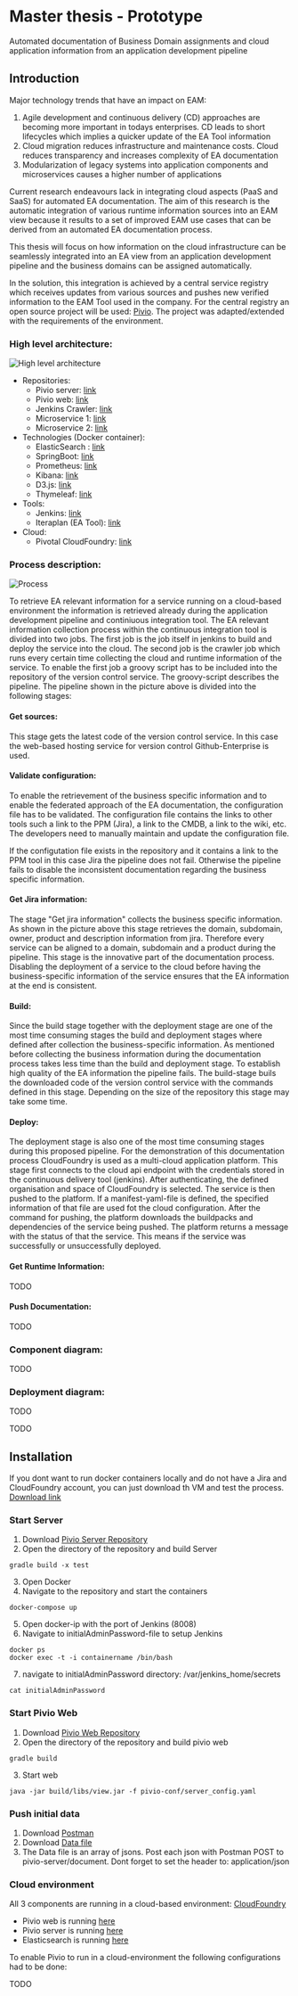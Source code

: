 # Master thesis - Prototype
Automated documentation of Business Domain assignments and cloud application information from an application development pipeline

## Introduction
Major technology trends that have an impact on EAM:

1. Agile development and continuous delivery (CD) approaches are becoming more important in todays enterprises. CD leads to short lifecycles which implies a quicker update of the EA Tool information
2. Cloud migration reduces infrastructure and maintenance costs. Cloud reduces transparency and increases complexity of EA documentation
3. Modularization of legacy systems into application components and microservices causes a higher number of applications

Current research endeavours lack in integrating cloud aspects (PaaS and SaaS) for automated EA documentation. The aim of this research is the automatic integration of various runtime information sources into an EAM view because it results to a set of improved EAM use cases that can be derived from an automated EA documentation process.

This thesis will focus on how information on the cloud infrastructure can be seamlessly integrated into an EA view from an application development pipeline and the business domains can be assigned automatically.

In the solution, this integration is achieved by a central service registry which receives updates from various sources and pushes new verified information to the EAM Tool used in the company. For the central registry an open source project will be used: [Pivio](http://pivio.io/). The project was adapted/extended with the requirements of the environment.

### High level architecture:

![High level architecture](https://github.com/Nicocovi/Master-Thesis-Prototype/blob/master/imgs/highlevelarchitecture.PNG)

* Repositories:
  * Pivio server: [link](https://github.com/Nicocovi/pivio-server)
  * Pivio web: [link](https://github.com/Nicocovi/pivio-web)
  * Jenkins Crawler: [link](https://github.com/Nicocovi/CF-Crawler)
  * Microservice 1: [link](https://github.com/Nicocovi/Microservice1)
  * Microservice 2: [link](https://github.com/Nicocovi/Microservice2)
* Technologies (Docker container):
  * ElasticSearch : [link](https://www.elastic.co/)
  * SpringBoot: [link](https://spring.io/projects/spring-boot)
  * Prometheus: [link](https://prometheus.io)
  * Kibana: [link](https://www.elastic.co/products/kibana)
  * D3.js: [link](https://d3js.org/)
  * Thymeleaf: [link](https://www.thymeleaf.org/)
* Tools:
  * Jenkins: [link](https://jenkins.io/)
  * Iteraplan (EA Tool): [link](https://www.iteraplan.de/en/)
* Cloud:
  * Pivotal CloudFoundry: [link](https://www.cloudfoundry.org/)

### Process description:

![Process](https://github.com/Nicocovi/Master-Thesis-Prototype/blob/master/imgs/process.png)

To retrieve EA relevant information for a service running on a cloud-based environment the information is retrieved already during the application development pipeline and continiuous integration tool. The EA relevant information collection process within the continuous integration tool is divided into two jobs. 
The first job is the job itself in jenkins to build and deploy the service into the cloud. 
The second job is the crawler job which runs every certain time collecting the cloud and runtime information of the service.
To enable the first job a groovy script has to be included into the repository of the version control service. The groovy-script describes the pipeline. The pipeline shown in the picture above is divided into the following stages:

#### Get sources:
This stage gets the latest code of the version control service. In this case the web-based hosting service for version control Github-Enterprise is used.

#### Validate configuration:
To enable the retrievement of the business specific information and to enable the federated approach of the EA documentation, the configuration file has to be validated. The configuration file contains the links to other tools such a link to the PPM (Jira), a link to the CMDB, a link to the wiki, etc. The developers need to manually maintain and update the configuration file. 

If the configutation file exists in the repository and it contains a link to the PPM tool in this case Jira the pipeline does not fail. Otherwise the pipeline fails to disable the inconsistent documentation regarding the business specific information.

#### Get Jira information:
The stage "Get jira information" collects the business specific information. As shown in the picture above this stage retrieves the domain, subdomain, owner, product and description information from jira. Therefore every service can be aligned to a domain, subdomain
and a product during the pipeline. This stage is the innovative part of the documentation process. Disabling the deployment of a service to the cloud before having the business-specific information of the service ensures that the EA information at the end is consistent. 

#### Build:
Since the build stage together with the deployment stage are one of the most time consuming stages the build and deployment stages where defined after collection the business-specific information. As mentioned before collecting the business information during the documentation process takes less time than the build and deployment stage. To establish high quality of the EA information the pipeline fails.
The build-stage buils the downloaded code of the version control service with the commands defined in this stage. Depending on the size  of the repository this stage may take some time. 

#### Deploy:
The deployment stage is also one of the most time consuming stages during this proposed pipeline. For the demonstration of this documentation process CloudFoundry is used as a multi-cloud application platform.
This stage first connects to the cloud api endpoint with the credentials stored in the continuous delivery tool (jenkins). After authenticating, the defined organisation and space of CloudFoundry is selected.
The service is then pushed to the platform. If a manifest-yaml-file is defined, the specified information of that file are used fot the cloud configuration. After the command for pushing, the platform downloads the buildpacks and dependencies of the service being pushed.
The platform returns a message with the status of that the service. This means if the service was successfully or unsuccessfully deployed.

#### Get Runtime Information:
TODO

#### Push Documentation: 
TODO

### Component diagram:

TODO

### Deployment diagram:
TODO

TODO

## Installation

If you dont want to run docker containers locally and do not have a Jira and CloudFoundry account, you can just download th VM and test the process. [Download link]()

### Start Server
1. Download [Pivio Server Repository](https://github.com/Nicocovi/pivio-server)
2. Open the directory of the repository and build Server
 ```
 gradle build -x test
 ```
3. Open Docker
4. Navigate to the repository and start the containers
 ```
 docker-compose up
 ```
5. Open docker-ip with the port of Jenkins (8008)
6. Navigate to initialAdminPassword-file to setup Jenkins
 ```
 docker ps
 docker exec -t -i containername /bin/bash
 ```
7. navigate to initialAdminPassword directory: /var/jenkins_home/secrets
 ```
 cat initialAdminPassword
 ```
 <!--
8. Setup Jira: docker-ip:8099. This might take a while.
 -->
### Start Pivio Web
1. Download [Pivio Web Repository](https://github.com/Nicocovi/pivio-web)
2. Open the directory of the repository and build pivio web
```
gradle build
```
3. Start web
```
java -jar build/libs/view.jar -f pivio-conf/server_config.yaml
```

### Push initial data

1. Download [Postman](https://www.getpostman.com/)
2. Download [Data file](https://github.com/Nicocovi/Master-Thesis-Prototype/blob/master/document.json)
3. The Data file is an array of jsons. 
   Post each json with Postman POST to pivio-server/document.
   Dont forget to set the header to: application/json

### Cloud environment
All 3 components are running in a cloud-based environment: [CloudFoundry]()
* Pivio web is running [here](https://pivio-web.cfapps.io/)
* Pivio server is running [here](https://pivio-server.cfapps.io/)
* Elasticsearch is running [here](https://pivio-elastic.cfapps.io/)

To enable Pivio to run in a cloud-environment the following configurations had to be done:

TODO
<!--
### Configure Jenkins Job

TODO

-->

